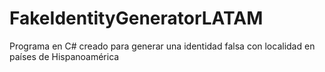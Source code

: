 # FakeIdentityGeneratorLATAM
Programa en C# creado para generar una identidad falsa con localidad en países de Hispanoamérica
